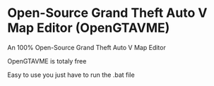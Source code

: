 # Open-Source Grand Theft Auto V Map Editor (OpenGTAVME)
An 100% Open-Source Grand Theft Auto V Map Editor

OpenGTAVME is totaly free 

Easy to use you just have to run the .bat file
